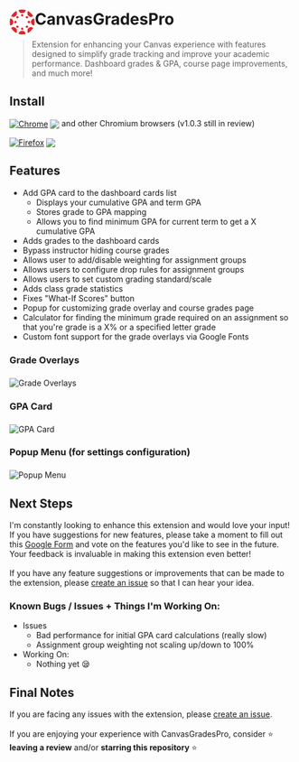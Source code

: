 # <img src="./logo.png" width="45" align="left"> CanvasGradesPro

> Extension for enhancing your Canvas experience with features designed to simplify grade tracking and improve your academic performance. Dashboard grades & GPA, course page improvements, and much more!

## Install

[link-chrome]: https://chromewebstore.google.com/detail/canvasgradespro/llckodagdcbdenhnjkhkpeeeajodfldc 'Version published on Chrome Web Store'
[link-firefox]: https://addons.mozilla.org/en-US/firefox/addon/canvasgradespro/ 'Version published on Mozilla Add-ons'

[<img src="https://raw.githubusercontent.com/alrra/browser-logos/90fdf03c/src/chrome/chrome.svg" width="48" alt="Chrome" valign="middle">][link-chrome] [<img valign="middle" src="https://img.shields.io/chrome-web-store/v/llckodagdcbdenhnjkhkpeeeajodfldc.svg?label=%20">][link-chrome] and other Chromium browsers (v1.0.3 still in review)

[<img src="https://raw.githubusercontent.com/alrra/browser-logos/90fdf03c/src/firefox/firefox.svg" width="48" alt="Firefox" valign="middle">][link-firefox] [<img valign="middle" src="https://img.shields.io/amo/v/canvasgradespro.svg?label=%20">][link-firefox]

## Features 

- Add GPA card to the dashboard cards list
    - Displays your cumulative GPA and term GPA
    - Stores grade to GPA mapping
    - Allows you to find minimum GPA for current term to get a X cumulative GPA
- Adds grades to the dashboard cards
- Bypass instructor hiding course grades
- Allows user to add/disable weighting for assignment groups
- Allows users to configure drop rules for assignment groups
- Allows users to set custom grading standard/scale
- Adds class grade statistics
- Fixes "What-If Scores" button
- Popup for customizing grade overlay and course grades page
- Calculator for finding the minimum grade required on an assignment so that you're grade is a X% or a specified letter grade
- Custom font support for the grade overlays via Google Fonts


### Grade Overlays
<img src="https://chrome-extension-pictures.s3.us-east-2.amazonaws.com/extensionStorePicture2.png" alt="Grade Overlays" valign="middle" align="middle">

### GPA Card
<img src="https://chrome-extension-pictures.s3.us-east-2.amazonaws.com/extensionStorePicture.png" alt="GPA Card" valign="middle" align="middle">

### Popup Menu (for settings configuration)
<img src="https://chrome-extension-pictures.s3.us-east-2.amazonaws.com/extensionStorePicture3.png" alt="Popup Menu" valign="middle" align="middle">

## Next Steps 

I'm constantly looking to enhance this extension and would love your input! If you have suggestions for new features, please take a moment to fill out this [Google Form](https://docs.google.com/forms/d/e/1FAIpQLSdjEcsXiOFBt0HN6t7ra3wvjiaJJREMW35u_u3CsmOzR3aaKA/viewform) and vote on the features you'd like to see in the future. 
Your feedback is invaluable in making this extension even better!
<br><br>
If you have any feature suggestions or improvements that can be made to the extension, please [create an issue](https://github.com/NerdyGamer05/CanvasGradesPro/issues/new) so that I can hear your idea.

### Known Bugs / Issues + Things I'm Working On:
- Issues
  - Bad performance for initial GPA card calculations (really slow)
  - Assignment group weighting not scaling up/down to 100%
- Working On:
  - Nothing yet 😪

## Final Notes

If you are facing any issues with the extension, please [create an issue](https://github.com/NerdyGamer05/CanvasGradesPro/issues/new).<br><br>
If you are enjoying your experience with CanvasGradesPro, consider ⭐ **leaving a review**  and/or **starring this repository** ⭐
